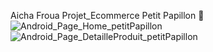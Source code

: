 Aicha Froua Projet_Ecommerce
Petit Papillon 🦋
![Android_Page_Home_petitPapillon](https://github.com/user-attachments/assets/5dad60a7-a2f8-4fef-bc91-c5e4c4ded038)
![Android_Page_DetailleProduit_petitPapillon](https://github.com/user-attachments/assets/6b39b506-a121-4fbe-8efc-367884456973)

